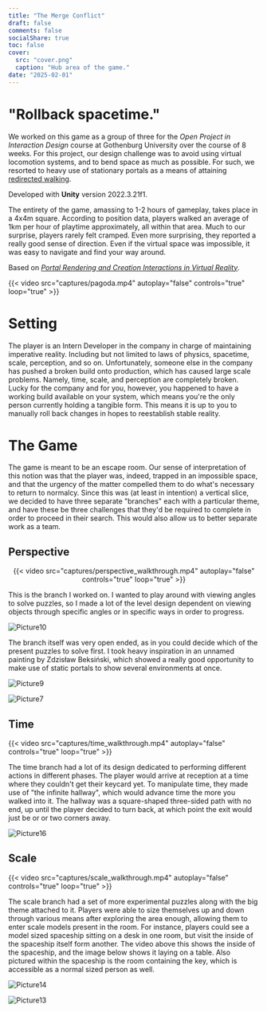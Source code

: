 ```yaml
---
title: "The Merge Conflict"
draft: false
comments: false
socialShare: true
toc: false
cover:
  src: "cover.png"
  caption: "Hub area of the game."
date: "2025-02-01"
---
```


# "Rollback spacetime."

We worked on this game as a group of three for the _Open Project in Interaction
Design_ course at Gothenburg University over the course of 8 weeks. For this
project, our design challenge was to avoid using virtual locomotion systems, and
to bend space as much as possible. For such, we resorted to heavy use of
stationary portals as a means of attaining
[redirected walking](https://en.wikipedia.org/wiki/Redirected_walking).

Developed with **Unity** version 2022.3.21f1.

<!--more-->

The entirety of the game, amassing to 1-2 hours of gameplay, takes place in a
4x4m square. According to position data, players walked an average of 1km per
hour of playtime approximately, all within that area. Much to our surprise,
players rarely felt cramped. Even more surprising, they reported a really good
sense of direction. Even if the virtual space was impossible, it was easy to
navigate and find your way around.

Based on
[_Portal Rendering and Creation Interactions in Virtual Reality_](https://ieeexplore.ieee.org/document/9995211).

{{< video src="captures/pagoda.mp4" autoplay="false" controls="true" loop="true" >}}

# Setting

The player is an Intern Developer in the company in charge of maintaining
imperative reality. Including but not limited to laws of physics, spacetime,
scale, perception, and so on. Unfortunately, someone else in the company has
pushed a broken build onto production, which has caused large scale problems.
Namely, time, scale, and perception are completely broken. Lucky for the company
and for you, however, you happened to have a working build available on your
system, which means you're the only person currently holding a tangible form.
This means it is up to you to manually roll back changes in hopes to reestablish
stable reality.

# The Game

The game is meant to be an escape room. Our sense of interpretation of this
notion was that the player was, indeed, trapped in an impossible space, and that
the urgency of the matter compelled them to do what's necessary to return to
normalcy. Since this was (at least in intention) a vertical slice, we decided to
have three separate "branches" each with a particular theme, and have these be
three challenges that they'd be required to complete in order to proceed in
their search. This would also allow us to better separate work as a team.

## Perspective

<center>
{{< video src="captures/perspective_walkthrough.mp4" autoplay="false" controls="true" loop="true" >}}
</center>

This is the branch I worked on. I wanted to play around with viewing angles to
solve puzzles, so I made a lot of the level design dependent on viewing objects
through specific angles or in specific ways in order to progress.

![Picture10](captures/Picture10.png)

The branch itself was very open ended, as in you could decide which of the
present puzzles to solve first. I took heavy inspiration in an unnamed painting
by Zdzisław Beksiński, which showed a really good opportunity to make use of
static portals to show several environments at once.

![Picture9](captures/Picture9.png)

![Picture7](captures/Picture7.png)

## Time

{{< video src="captures/time_walkthrough.mp4" autoplay="false" controls="true" loop="true" >}}

The time branch had a lot of its design dedicated to performing different
actions in different phases. The player would arrive at reception at a time
where they couldn't get their keycard yet. To manipulate time, they made use of
"the infinite hallway", which would advance time the more you walked into it.
The hallway was a square-shaped three-sided path with no end, up until the
player decided to turn back, at which point the exit would just be or or two
corners away.

![Picture16](captures/Picture16.png)

## Scale

{{< video src="captures/scale_walkthrough.mp4" autoplay="false" controls="true" loop="true" >}}

The scale branch had a set of more experimental puzzles along with the big theme
attached to it. Players were able to size themselves up and down through various
means after exploring the area enough, allowing them to enter scale models
present in the room. For instance, players could see a model sized spaceship
sitting on a desk in one room, but visit the inside of the spaceship itself form
another. The video above this shows the inside of the spaceship, and the image
below shows it laying on a table. Also pictured within the spaceship is the room
containing the key, which is accessible as a normal sized person as well.

![Picture14](captures/Picture14.png)

![Picture13](captures/Picture13.png)
